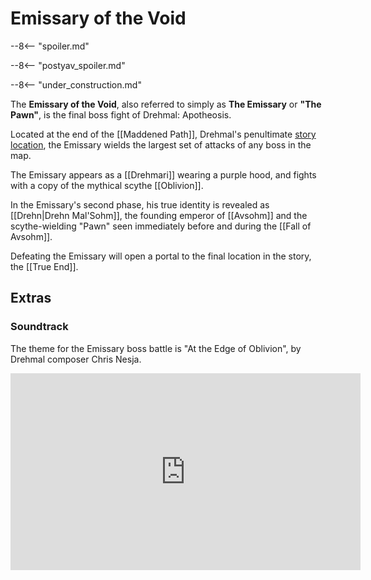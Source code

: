 # Emissary of the Void

--8<-- "spoiler.md"

--8<-- "postyav_spoiler.md"

--8<-- "under_construction.md"

The **Emissary of the Void**, also referred to simply as **The Emissary** or **"The Pawn"**, is the final boss fight of Drehmal: Apotheosis.

Located at the end of the [[Maddened Path]], Drehmal's penultimate [story location](/Story_and_Features/Story_Locations/), the Emissary wields the largest set of attacks of any boss in the map. 

The Emissary appears as a [[Drehmari]] wearing a purple hood, and fights with a copy of the mythical scythe [[Oblivion]].

In the Emissary's second phase, his true identity is revealed as [[Drehn|Drehn Mal'Sohm]], the founding emperor of [[Avsohm]] and the scythe-wielding "Pawn" seen immediately before and during the [[Fall of Avsohm]].

Defeating the Emissary will open a portal to the final location in the story, the [[True End]].

## Extras

### Soundtrack

The theme for the Emissary boss battle is "At the Edge of Oblivion", by Drehmal composer Chris Nesja.

<iframe width="560" height="315" src="https://www.youtube.com/embed/-NBy8oQW4fE?si=IUtnvXlLFBOQ61UB" title="YouTube video player" frameborder="0" allow="accelerometer; autoplay; clipboard-write; encrypted-media; gyroscope; picture-in-picture; web-share" referrerpolicy="strict-origin-when-cross-origin" allowfullscreen></iframe>
